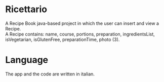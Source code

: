 # Ricettario
A Recipe Book java-based project in which the user can insert and view a Recipe. <br>
A Recipe contains: name, course, portions, preparation, ingredientsList, isVegetarian, isGlutenFree, preparationTime, photo (3). <br>
# Language
The app and the code are written in italian.
